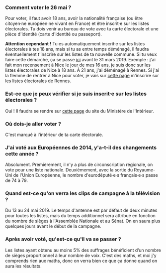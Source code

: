 ### Comment voter le 26 mai ?

Pour voter, il faut avoir 18 ans, avoir la nationalité française (ou être citoyen·ne européen·ne vivant en France) et être inscrit·e sur les listes électorales. Tu dois venir au bureau de vote avec ta carte électorale et une pièce d'identité (carte d'identité ou passeport).

**Attention cependant !** Tu es automatiquement inscrit·e sur les listes électorales à tes 18 ans, mais si tu as entre temps déménagé, il faudra éventuellement t'inscrire sur les listes de ta nouvelle commune. Si tu veux faire cette démarche, ça se passe [ici](https://www.service-public.fr/particuliers/vosdroits/F1372) avant le 31 mars 2019.
Exemple : j'ai fait mon recensement à Nice le jour de mes 16 ans, je suis donc sur les listes électorales de Nice à 18 ans. À 21 ans, j'ai déménagé à Rennes. Si j'ai la flemme de rentrer à Nice pour voter, je vais sur [cette page](https://www.service-public.fr/particuliers/vosdroits/F1372) m'inscrire sur les listes électorales de Rennes.

### Est-ce que je peux vérifier si je suis inscrit·e sur les listes électorales ?

Oui ! Il faudra se rendre sur [cette page](https://www.demarches.interieur.gouv.fr/particuliers/liste-electorale-bureau-vote-comment-verifier-situation) du site du Ministère de l'Intérieur.

### Où dois-je aller voter ?

C'est marqué à l'intérieur de ta carte électorale.

### J'ai voté aux Européennes de 2014, y'a-t-il des changements cette année ?

Absolument. Premièrement, il n'y a plus de circonscription régionale, on vote pour une liste nationale. Deuxièmement, avec la sortie du Royaume-Uni de l'Union Européenne, le nombre d'eurodéputé·e·s français·e·s passe de 74 à 79.

### Quand est-ce qu'on verra les clips de campagne à la télévision ?

Du 13 au 24 mai 2019. Le temps d'antenne est par défaut de deux minutes pour toutes les listes, mais du temps additionnel sera attribué en fonction du nombre de sièges à l'Assemblée Nationale et au Sénat. On en saura plus quelques jours avant le début de la campagne.

### Après avoir voté, qu'est-ce qu'il va se passer ?

Les listes ayant obtenu au moins 5% des suffrages bénéficient d’un nombre de sièges proportionnel à leur nombre de voix. C'est des maths, et moi j'y comprends rien aux maths, donc on verra bien ce que ça donne quand on aura les résultats.
